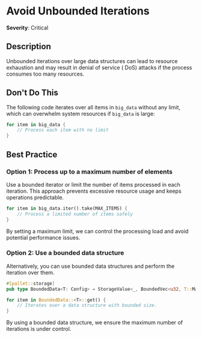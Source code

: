 # Avoid Unbounded Iterations

**Severity**: Critical

## Description

Unbounded iterations over large data structures can lead to resource exhaustion and may result in denial of service (
DoS) attacks if the process consumes too many resources.

## Don't Do This

The following code iterates over all items in `big_data` without any limit, which can overwhelm system resources if
`big_data` is large:

```rust
for item in big_data {
    // Process each item with no limit
}
```

## Best Practice

### Option 1: Process up to a maximum number of elements

Use a bounded iterator or limit the number of items processed in each iteration. This approach prevents excessive
resource usage and keeps operations predictable.

```rust
for item in big_data.iter().take(MAX_ITEMS) {
    // Process a limited number of items safely
}
```

By setting a maximum limit, we can control the processing load and avoid potential performance issues.

### Option 2: Use a bounded data structure

Alternatively, you can use bounded data structures and perform the iteration over them.

```rust
#[pallet::storage]
pub type BoundedData<T: Config> = StorageValue<_, BoundedVec<u32, T::MaxEntries>>;

for item in BoundedData::<T>::get() {
    // Iterates over a data structure with bounded size.
}
```

By using a bounded data structure, we ensure the maximum number of iterations is under control.
